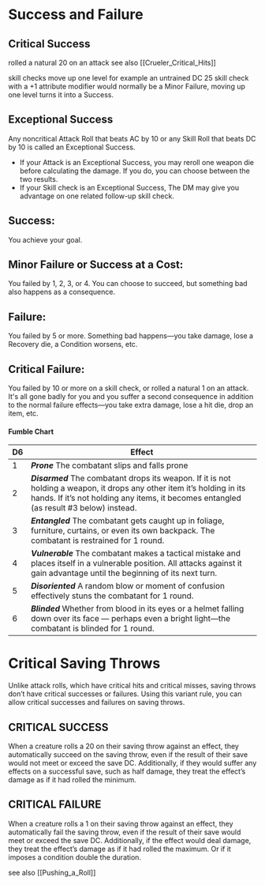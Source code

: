 # Success and Failure
## Critical Success  
rolled a natural 20 on an attack see also [[Crueler_Critical_Hits]]

skill checks move up one level
for example an untrained DC 25 skill check with a +1 attribute modifier would normally be a Minor Failure, moving up one level turns it into a Success.

## Exceptional Success  
Any noncritical Attack Roll that beats AC by 10 or any Skill Roll that beats DC by 10 is called an Exceptional Success.  
- If your Attack is an Exceptional Success, you may reroll one weapon die before calculating the damage. If you do, you can choose between the two results.  
- If your Skill check is an Exceptional Success, The DM may give you advantage on one related follow-up skill check.  
## Success:  
You achieve your goal.  
## Minor Failure or Success at a Cost:  
You failed by 1, 2, 3, or 4. You can choose to succeed, but something bad also happens as a consequence.  
## Failure:  
You failed by 5 or more. Something bad happens—you take damage, lose a Recovery die, a Condition worsens, etc.  
## Critical Failure:  
You failed by 10 or more on a skill check, or rolled a natural 1 on an attack. It's all gone badly for you and you suffer a second consequence in addition to the normal failure effects—you take extra damage, lose a hit die, drop an item, etc.  
  
#### Fumble Chart  
|D6 |Effect|
| --- | --- |
|1 |***Prone*** The combatant slips and falls prone  
|2 |***Disarmed*** The combatant drops its weapon. If it is not holding a weapon, it drops any other item it’s holding in its hands. If it’s not holding any items, it becomes entangled (as result #3 below) instead.  
|3 |***Entangled*** The combatant gets caught up in foliage, furniture, curtains, or even its own backpack. The combatant is restrained for 1 round.  
|4 |***Vulnerable*** The combatant makes a tactical mistake and places itself in a vulnerable position. All attacks against it gain advantage until the beginning of its next turn.  
|5 |***Disoriented*** A random blow or moment of confusion effectively stuns the combatant for 1 round.  
|6 |***Blinded*** Whether from blood in its eyes or a helmet falling down over its face — perhaps even a bright light—the combatant is blinded for 1 round.

# Critical Saving Throws
Unlike attack rolls, which have critical hits and critical misses, saving throws don’t have critical successes or failures. Using this variant rule, you can allow critical successes and failures on saving throws.

## CRITICAL SUCCESS
When a creature rolls a 20 on their saving throw against an effect, they automatically succeed on the saving throw, even if the result of their save would not meet or exceed the save DC. Additionally, if they would suffer any effects on a successful save, such as half damage, they treat the effect’s damage as if it had rolled the minimum.

## CRITICAL FAILURE
When a creature rolls a 1 on their saving throw against an effect, they automatically fail the saving throw, even if the result of their save would meet or exceed the save DC. Additionally, if the effect would deal damage, they treat the effect’s damage as if it had rolled the maximum.
Or if it imposes a condition double the duration.

see also [[Pushing_a_Roll]]